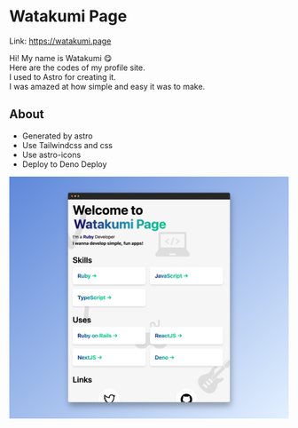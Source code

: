 # Watakumi Page

Link: https://watakumi.page

Hi! My name is Watakumi :yum: <br />
Here are the codes of my profile site. <br />
I used to Astro for creating it. <br />
I was amazed at how simple and easy it was to make. <br />

## About

- Generated by astro
- Use Tailwindcss and css
- Use astro-icons
- Deploy to Deno Deploy

![demo](./public/WatakumiPageMock.png)
